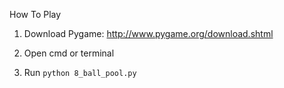 How To Play

1. Download Pygame: http://www.pygame.org/download.shtml

2. Open cmd or terminal

3. Run `python 8_ball_pool.py`